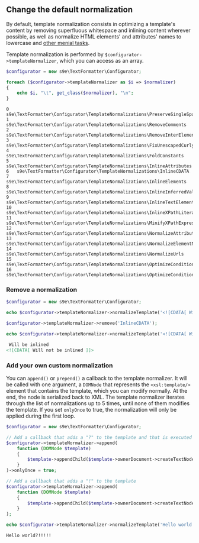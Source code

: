 ## Change the default normalization

By default, template normalization consists in optimizing a template's content by removing superfluous whitespace and inlining content wherever possible, as well as normalize HTML elements' and attributes' names to lowercase and [other menial tasks](https://github.com/s9e/TextFormatter/tree/master/src/Configurator/TemplateNormalizations).

Template normalization is performed by `$configurator->templateNormalizer`, which you can access as an array.

```php
$configurator = new s9e\TextFormatter\Configurator;

foreach ($configurator->templateNormalizer as $i => $normalizer)
{
	echo $i, "\t", get_class($normalizer), "\n";
}
```
```
0	s9e\TextFormatter\Configurator\TemplateNormalizations\PreserveSingleSpaces
1	s9e\TextFormatter\Configurator\TemplateNormalizations\RemoveComments
2	s9e\TextFormatter\Configurator\TemplateNormalizations\RemoveInterElementWhitespace
3	s9e\TextFormatter\Configurator\TemplateNormalizations\FixUnescapedCurlyBracesInHtmlAttributes
4	s9e\TextFormatter\Configurator\TemplateNormalizations\FoldConstants
5	s9e\TextFormatter\Configurator\TemplateNormalizations\InlineAttributes
6	s9e\TextFormatter\Configurator\TemplateNormalizations\InlineCDATA
7	s9e\TextFormatter\Configurator\TemplateNormalizations\InlineElements
8	s9e\TextFormatter\Configurator\TemplateNormalizations\InlineInferredValues
9	s9e\TextFormatter\Configurator\TemplateNormalizations\InlineTextElements
10	s9e\TextFormatter\Configurator\TemplateNormalizations\InlineXPathLiterals
11	s9e\TextFormatter\Configurator\TemplateNormalizations\MinifyXPathExpressions
12	s9e\TextFormatter\Configurator\TemplateNormalizations\NormalizeAttributeNames
13	s9e\TextFormatter\Configurator\TemplateNormalizations\NormalizeElementNames
14	s9e\TextFormatter\Configurator\TemplateNormalizations\NormalizeUrls
15	s9e\TextFormatter\Configurator\TemplateNormalizations\OptimizeConditionalAttributes
16	s9e\TextFormatter\Configurator\TemplateNormalizations\OptimizeConditionalValueOf
```

### Remove a normalization

```php
$configurator = new s9e\TextFormatter\Configurator;

echo $configurator->templateNormalizer->normalizeTemplate('<![CDATA[ Will be inlined ]]>'), "\n";

$configurator->templateNormalizer->remove('InlineCDATA');

echo $configurator->templateNormalizer->normalizeTemplate('<![CDATA[ Will not be inlined ]]>');
```
```html
 Will be inlined 
<![CDATA[ Will not be inlined ]]>
```

### Add your own custom normalization

You can `append()` or `prepend()` a callback to the template normalizer. It will be called with one argument, a `DOMNode` that represents the `<xsl:template/>` element that contains the template, which you can modify normally. At the end, the node is serialized back to XML. The template normalizer iterates through the list of normalizations up to 5 times, until none of them modifies the template. If you set `onlyOnce` to true, the normalization will only be applied during the first loop.

```php
$configurator = new s9e\TextFormatter\Configurator;

// Add a callback that adds a "?" to the template and that is executed only once
$configurator->templateNormalizer->append(
	function (DOMNode $template)
	{
		$template->appendChild($template->ownerDocument->createTextNode('?'));
	}
)->onlyOnce = true;

// Add a callback that adds a "!" to the template
$configurator->templateNormalizer->append(
	function (DOMNode $template)
	{
		$template->appendChild($template->ownerDocument->createTextNode('!'));
	}
);

echo $configurator->templateNormalizer->normalizeTemplate('Hello world');
```
```html
Hello world?!!!!!
```
